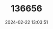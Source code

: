 ---
title: "136656"
category: "Sorex mediopua"
draft: false
date: 2024-02-22 13:03:51
languages:
  English: ["Jalisco Shrew"]
---